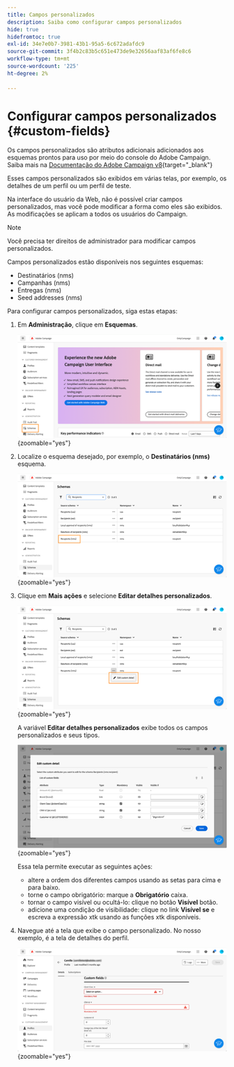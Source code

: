 ```yaml
---
title: Campos personalizados
description: Saiba como configurar campos personalizados
hide: true
hidefromtoc: true
exl-id: 34e7e0b7-3981-43b1-95a5-6c672adafdc9
source-git-commit: 3f4b2c83b5c651e473de9e32656aaf83af6fe8c6
workflow-type: tm+mt
source-wordcount: '225'
ht-degree: 2%

---
```


# Configurar campos personalizados {#custom-fields}

Os campos personalizados são atributos adicionais adicionados aos esquemas prontos para uso por meio do console do Adobe Campaign. Saiba mais na [Documentação do Adobe Campaign v8](https://experienceleague.adobe.com/docs/campaign/campaign-v8/developer/shemas-forms/extend-schema.html){target="_blank"}

Esses campos personalizados são exibidos em várias telas, por exemplo, os detalhes de um perfil ou um perfil de teste.

Na interface do usuário da Web, não é possível criar campos personalizados, mas você pode modificar a forma como eles são exibidos. As modificações se aplicam a todos os usuários do Campaign.

>[!NOTE]
>
>Você precisa ter direitos de administrador para modificar campos personalizados.

Campos personalizados estão disponíveis nos seguintes esquemas:

* Destinatários (nms)
* Campanhas (nms)
* Entregas (nms)
* Seed addresses (nms)

Para configurar campos personalizados, siga estas etapas:

1. Em **Administração**, clique em **Esquemas**.

   ![](assets/custom-fields.png){zoomable="yes"}

1. Localize o esquema desejado, por exemplo, o **Destinatários (nms)** esquema.

   ![](assets/custom-fields2.png){zoomable="yes"}

1. Clique em **Mais ações** e selecione **Editar detalhes personalizados**.

   ![](assets/custom-fields3.png){zoomable="yes"}

   A variável **Editar detalhes personalizados** exibe todos os campos personalizados e seus tipos.

   ![](assets/custom-fields4.png){zoomable="yes"}

   Essa tela permite executar as seguintes ações:

   * altere a ordem dos diferentes campos usando as setas para cima e para baixo.
   * torne o campo obrigatório: marque a **Obrigatório** caixa.
   * tornar o campo visível ou ocultá-lo: clique no botão **Visível** botão.
   * adicione uma condição de visibilidade: clique no link **Visível se** e escreva a expressão xtk usando as funções xtk disponíveis.

1. Navegue até a tela que exibe o campo personalizado. No nosso exemplo, é a tela de detalhes do perfil.

   ![](assets/custom-fields5.png){zoomable="yes"}

